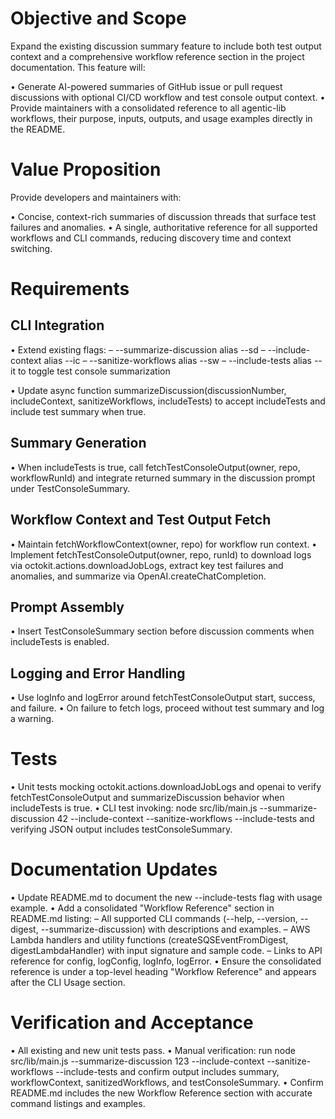 # Objective and Scope
Expand the existing discussion summary feature to include both test output context and a comprehensive workflow reference section in the project documentation. This feature will:

• Generate AI-powered summaries of GitHub issue or pull request discussions with optional CI/CD workflow and test console output context.
• Provide maintainers with a consolidated reference to all agentic-lib workflows, their purpose, inputs, outputs, and usage examples directly in the README.

# Value Proposition
Provide developers and maintainers with:

• Concise, context-rich summaries of discussion threads that surface test failures and anomalies.
• A single, authoritative reference for all supported workflows and CLI commands, reducing discovery time and context switching.

# Requirements

## CLI Integration

• Extend existing flags:
  – --summarize-discussion <discussionNumber> alias --sd
  – --include-context alias --ic
  – --sanitize-workflows alias --sw
  – --include-tests alias --it to toggle test console summarization

• Update async function summarizeDiscussion(discussionNumber, includeContext, sanitizeWorkflows, includeTests) to accept includeTests and include test summary when true.

## Summary Generation

• When includeTests is true, call fetchTestConsoleOutput(owner, repo, workflowRunId) and integrate returned summary in the discussion prompt under TestConsoleSummary.

## Workflow Context and Test Output Fetch

• Maintain fetchWorkflowContext(owner, repo) for workflow run context.
• Implement fetchTestConsoleOutput(owner, repo, runId) to download logs via octokit.actions.downloadJobLogs, extract key test failures and anomalies, and summarize via OpenAI.createChatCompletion.

## Prompt Assembly

• Insert TestConsoleSummary section before discussion comments when includeTests is enabled.

## Logging and Error Handling

• Use logInfo and logError around fetchTestConsoleOutput start, success, and failure.
• On failure to fetch logs, proceed without test summary and log a warning.

# Tests

• Unit tests mocking octokit.actions.downloadJobLogs and openai to verify fetchTestConsoleOutput and summarizeDiscussion behavior when includeTests is true.
• CLI test invoking: node src/lib/main.js --summarize-discussion 42 --include-context --sanitize-workflows --include-tests and verifying JSON output includes testConsoleSummary.

# Documentation Updates

• Update README.md to document the new --include-tests flag with usage example.
• Add a consolidated "Workflow Reference" section in README.md listing:
  – All supported CLI commands (--help, --version, --digest, --summarize-discussion) with descriptions and examples.
  – AWS Lambda handlers and utility functions (createSQSEventFromDigest, digestLambdaHandler) with input signature and sample code.
  – Links to API reference for config, logConfig, logInfo, logError.
• Ensure the consolidated reference is under a top-level heading "Workflow Reference" and appears after the CLI Usage section.

# Verification and Acceptance

• All existing and new unit tests pass.
• Manual verification: run node src/lib/main.js --summarize-discussion 123 --include-context --sanitize-workflows --include-tests and confirm output includes summary, workflowContext, sanitizedWorkflows, and testConsoleSummary.
• Confirm README.md includes the new Workflow Reference section with accurate command listings and examples.